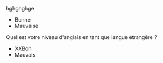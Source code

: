 hghghghge
- Bonne
- Mauvaise

Quel est votre niveau d'anglais en tant que langue étrangère ?
- XXBon
- Mauvais
